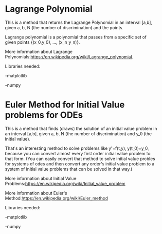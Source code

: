 # Lagrange Polynomial

This is a method that returns the Lagrange Polynomial in an interval [a,b], given a, b, N (the number of discrimination) and the points.

Lagrange polynomial is a polynomial that passes from a specific set of given points {(x_0,y_0), ..., (x_n_y_n)}.

More information about Lagrange Polynomials:https://en.wikipedia.org/wiki/Lagrange_polynomial.

Libraries needed:

-matplotlib

-numpy


# Euler Method for Initial Value problems for ODEs

This is a method that finds (draws) the solution of an initial value problem in an interval [a,b], given a, b, N (the number of discrimination) and y_0 (the initial value).

That's an interesting method to solve problems like y'=f(t,y), y(t_0)=y_0, because you can convert almost every first order initial value problem to that form. (You can easily convert that method to solve initial value probles for systems of odes and then convert any order's initial value problem to a system of initial value problems that can be solved in that way.)

More information about Initial Value Problems:https://en.wikipedia.org/wiki/Initial_value_problem

More information about Euler's Method:https://en.wikipedia.org/wiki/Euler_method

Libraries needed:

-matplotlib

-numpy
